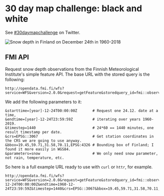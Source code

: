 # 30 day map challenge: black and white

See [#30daymapchallenge](https://twitter.com/tjukanov/status/1187713840550744066?s=20) on Twitter.

![Snow depth in Finland on December 24th in 1960-2018](png/multiples_fullblack.png)

## FMI API

Request snow depth observations from the Finnish Meteorological Institute's simple feature API.
The base URL with the stored query is the following:

```
http://opendata.fmi.fi/wfs?service=WFS&version=2.0.0&request=getFeature&storedquery_id=fmi::observations::weather::daily::simple
```

We add the following parameters to it:

```
&starttime=[year]-12-24T00:00:00Z       # Request one 24.12. date at a time,
&endtime=[year]-12-24T23:59:59Z         # iterating over years 1960-2019.
&timestep=1440                          # 24*60 == 1440 minutes, one result timestamp per date.
&crs=EPSG::3067                         # Get station coordinates in the CRS we are going to use anyway.
&bbox=19.45,59.71,31.58,70.11,EPSG:4326 # Bounding box of Finland; I found it more easily in WGS84.
&parameters=snow                        # We only need snow parameter, not rain, temperature, etc.
```

So here is a full example URL ready to use with `curl` or `httr`, for example.

```
http://opendata.fmi.fi/wfs?service=WFS&version=2.0.0&request=getFeature&storedquery_id=fmi::observations::weather::daily::simple&starttime=1960-12-24T00:00:00Z&endtime=1960-12-24T23:59:59Z&timestep=1440&crs=EPSG::3067&bbox=19.45,59.71,31.58,70.11,EPSG:4326&parameters=snow
```
